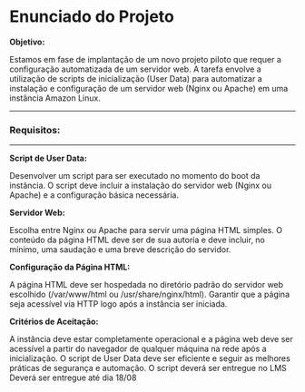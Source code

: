 <h1>Enunciado do Projeto</h1>


**Objetivo:**

Estamos em fase de implantação de um novo projeto piloto que requer a configuração automatizada de um servidor web. A tarefa envolve a utilização de scripts de inicialização (User Data) para automatizar a instalação e configuração de um servidor web (Nginx ou Apache) em uma instância Amazon Linux.

***
<h3>Requisitos:</h3>

***

**Script de User Data:**

Desenvolver um script para ser executado no momento do boot da instância. O script deve incluir a instalação do servidor web (Nginx ou Apache) e a configuração básica necessária.

**Servidor Web:**

Escolha entre Nginx ou Apache para servir uma página HTML simples. O conteúdo da página HTML deve ser de sua autoria e deve incluir, no mínimo, uma saudação e uma breve descrição do servidor.

**Configuração da Página HTML:**

A página HTML deve ser hospedada no diretório padrão do servidor web escolhido (/var/www/html ou /usr/share/nginx/html). Garantir que a página seja acessível via HTTP logo após a instância ser iniciada.

**Critérios de Aceitação:**

A instância deve estar completamente operacional e a página web deve ser acessível a partir do navegador de qualquer máquina na rede após a inicialização. O script de User Data deve ser eficiente e seguir as melhores práticas de segurança e automação. O script deverá ser entregue no LMS Deverá ser entregue até dia 18/08